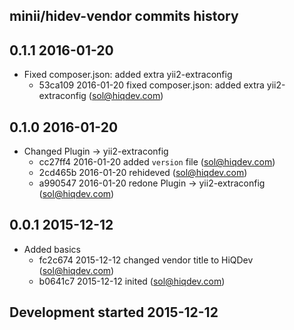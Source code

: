 minii/hidev-vendor commits history
----------------------------------

## 0.1.1 2016-01-20

- Fixed composer.json: added extra yii2-extraconfig
    - 53ca109 2016-01-20 fixed composer.json: added extra yii2-extraconfig (sol@hiqdev.com)

## 0.1.0 2016-01-20

- Changed Plugin -> yii2-extraconfig
    - cc27ff4 2016-01-20 added `version` file (sol@hiqdev.com)
    - 2cd465b 2016-01-20 rehideved (sol@hiqdev.com)
    - a990547 2016-01-20 redone Plugin -> yii2-extraconfig (sol@hiqdev.com)

## 0.0.1 2015-12-12

- Added basics
    - fc2c674 2015-12-12 changed vendor title to HiQDev (sol@hiqdev.com)
    - b0641c7 2015-12-12 inited (sol@hiqdev.com)

## Development started 2015-12-12


